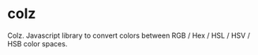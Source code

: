 colz
====

Colz. Javascript library to convert colors between RGB / Hex / HSL / HSV / HSB color spaces.